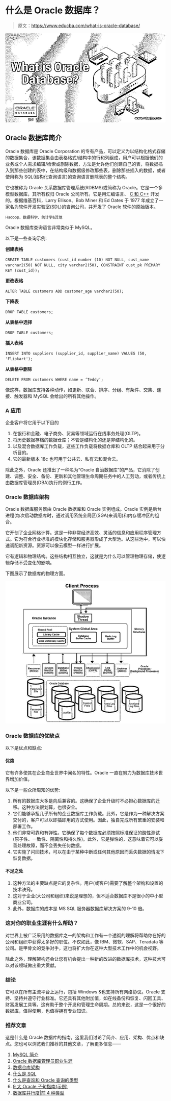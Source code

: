 # 什么是 Oracle 数据库？

> 原文：<https://www.educba.com/what-is-oracle-database/>

![What is Oracle Database?](img/9853b3f3c6e19b56fe2de9576683d943.png)



## Oracle 数据库简介

Oracle 数据库是 Oracle Corporation 的专有产品，可以定义为以结构化格式存储的数据集合，该数据集合由表格格式/结构中的行和列组成，用户可以根据他们的业务或个人需求编辑/检索或删除数据，方法是允许他们创建自己的表，将数据插入到那些创建的表中，在结构级和数据级修改那些表，删除那些插入的数据，或者使用称为 SQL(结构化查询语言)的查询语言删除表的整个结构。

它也被称为 Oracle 关系数据库管理系统(RDBMS)或简称为 Oracle。它是一个多模型数据库，其所有权归 Oracle 公司所有。它是用汇编语言、 [C 和 C++](https://www.educba.com/c-vs-c-plus-plus/) 开发的。根据维基百科，Larry Ellison、Bob Miner 和 Ed Oates 于 1977 年成立了一家名为软件开发实验室(SDL)的咨询公司，并开发了 Oracle 软件的原始版本。

<small>Hadoop、数据科学、统计学&其他</small>

Oracle 数据库查询语言非常类似于 MySQL。

以下是一些查询示例:

**创建表格** 

`CREATE TABLE customers (cust_id number (10) NOT NULL, cust_name varchar2(50) NOT NULL, city varchar2(50), CONSTRAINT cust_pk PRIMARY KEY (cust_id));`

**更改表格**

`ALTER TABLE customers ADD customer_age varchar2(50);`

**下降表**

`DROP TABLE customers;`

**从表格中选择**

`DROP TABLE customers;`

**插入表格**

`INSERT INTO suppliers (supplier_id, supplier_name) VALUES (50, 'Flipkart');`

**从表格中删除**

`DELETE FROM customers WHERE name = ‘Teddy’;`

像这样，数据库支持各种动作，如更新、联合、排序、分组、有条件、交集、连接、触发器和 MySQL 会给出的所有其他操作。

### **A** 应用

企业客户将它用于以下目的

1.  在银行和金融、电子商务、贸易等领域运行在线事务处理(OLTP)。
2.  将历史数据存档的数据仓库；不管是结构化的还是非结构化的。
3.  以及混合数据库工作负载，这些工作负载将数据仓库和 OLTP 结合起来用于分析目的。
4.  它的最新版本 18c 也可用于公共云、私有云和混合云。

除此之外，Oracle 还推出了一种名为“Oracle 自治数据库”的产品，它消除了创建、调整、安全、备份、更新和其他管理生命周期任务中的人工劳动，或者传统上由数据库管理员(DBA)执行的例行工作。

### Oracle 数据库架构

Oracle 数据库服务器由 Oracle 数据库和 Oracle 实例组成。Oracle 实例是后台进程(每次启动数据库时，通过调用系统全局区(SGA)来调用)和内存缓冲区的组合。

它开创了企业网格计算。这是一种非常经济高效、灵活的信息和应用程序管理方式。它为符合行业标准的模块化存储和服务器形成了大型池。从这些池中，可以快速调配新资源。资源可以像云模型一样进行扩展。

它有逻辑和物理结构。这些结构相互独立，这就是为什么可以管理物理存储，使逻辑存储不受变化的影响。

下图展示了数据库的物理方面。

![Aspect Of Oracle Database](img/52218adec3305fca43f95e2b871b0e4e.png)



### Oracle 数据库的优缺点

以下是优点和缺点:

#### 优势

它有许多使其在企业商业世界中闻名的特性。Oracle 一直在努力为数据库技术世界增加价值。

以下是一些众所周知的优势:

1.  所有的数据库大多是向后兼容的。这确保了企业升级时不必担心数据库的迁移。这种方法很划算，也很安全。
2.  它们能够承担几乎所有的企业数据库工作负载。此外，它是作为一种解决方案交付的，客户可以以即插即用的方式使用。因此，独自完成所有繁重的安装和部署工作。
3.  他们非常可靠和有弹性。它确保了每个数据库必须按照标准保证的酸性测试(原子性、一致性、隔离性和持久性)。此外，它是弹性的，这意味着它可以妥善处理故障，而不会丢失任何数据。
4.  它实施了闪回技术，可以在由于某种中断或任何其他原因而丢失数据的情况下恢复数据。

#### 不足之处

1.  这种方法的主要缺点是它的复杂性。用户(或客户)需要了解整个架构和设置的技术诀窍。
2.  这对于企业(大公司和组织)来说是理想的，但不适合数据库不是很小的中小型商业公司。
3.  此外，数据库的成本是 MS SQL 服务器数据库解决方案的 9-10 倍。

### 这对你的职业生涯有什么帮助？

对世界上被广泛采用的数据库之一的架构和工作有一个透彻的理解将帮助你在好的公司和组织中获得太多好的职位。不仅如此，像 IBM、微软、SAP、Teradata 等公司。是甲骨文的竞争对手，这也将扩大你在这种大型技术工作中的机会视野。

除此之外，理解架构还会让您有机会提出一种新的改进的数据库技术，这种技术可以对该领域做出重大贡献。

### 结论

它可以在所有主流平台上运行，包括 Windows &也支持所有网络协议。Oracle 支持、坚持并遵守行业标准。它还具有其他附加值，如在线备份和恢复、闪回工具、财富发展工具等。这有助于整个开发和管理生命周期。总的来说，这是一个很好的数据库，值得使用，也值得拥有专业知识。

### 推荐文章

这是什么是 Oracle 数据库的指南。这里我们讨论了简介、应用、架构、优点和缺点。您也可以浏览我们推荐的其他文章，了解更多信息——

1.  [MySQL 简介](https://www.educba.com/introduction-to-mysql/)
2.  [Oracle 数据库管理员职业生涯](https://www.educba.com/career-in-oracle-database-administrator/)
3.  [数据仓库架构](https://www.educba.com/data-warehouse-architecture/)
4.  [什么是 SQL](https://www.educba.com/what-is-sql/)
5.  [什么是查询和 Oracle 查询的类型](https://www.educba.com/oracle-queries/)
6.  [9 大 Oracle 子句指南(示例)](https://www.educba.com/oracle-clauses/)
7.  [数据库并行度|前 4 种类型](https://www.educba.com/database-parallelism/)





